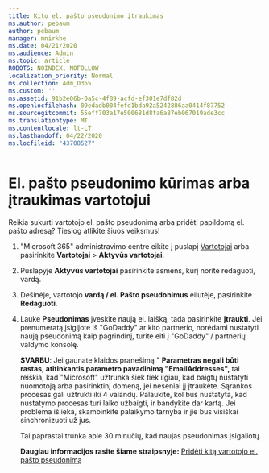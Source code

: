 ```yaml
---
title: Kito el. pašto pseudonimo įtraukimas
ms.author: pebaum
author: pebaum
manager: mnirkhe
ms.date: 04/21/2020
ms.audience: Admin
ms.topic: article
ROBOTS: NOINDEX, NOFOLLOW
localization_priority: Normal
ms.collection: Adm_O365
ms.custom: ''
ms.assetid: 91b2e06b-0a5c-4f89-acfd-ef301e7df82d
ms.openlocfilehash: 09edadb004fefd1bda92a5242886aa0414f87752
ms.sourcegitcommit: 55eff703a17e500681d8fa6a87eb067019ade3cc
ms.translationtype: MT
ms.contentlocale: lt-LT
ms.lasthandoff: 04/22/2020
ms.locfileid: "43708527"
---
```

# <a name="create-or-add-an-email-alias-for-a-user"></a>El. pašto pseudonimo kūrimas arba įtraukimas vartotojui

Reikia sukurti vartotojo el. pašto pseudonimą arba pridėti papildomą el. pašto adresą? Tiesiog atlikite šiuos veiksmus!
  
1. "Microsoft 365" administravimo centre eikite į puslapį [Vartotojai](https://go.microsoft.com/fwlink/p/?linkid=834822) arba pasirinkite **Vartotojai** \> **Aktyvūs vartotojai**.
    
2. Puslapyje **Aktyvūs vartotojai** pasirinkite asmens, kurį norite redaguoti, vardą. 
    
3. Dešinėje, vartotojo **vardą / el. Pašto pseudonimus** eilutėje, pasirinkite **Redaguoti**.
    
4. Lauke **Pseudonimas** įveskite naują el. laišką, tada pasirinkite **Įtraukti**. Jei prenumeratą įsigijote iš "GoDaddy" ar kito partnerio, norėdami nustatyti naują pseudonimą kaip pagrindinį, turite eiti į "GoDaddy" / partnerių valdymo konsolę. 
    
    **SVARBU**: Jei gaunate klaidos pranešimą " **Parametras negali būti rastas, atitinkantis parametro pavadinimą "EmailAddresses",** tai reiškia, kad "Microsoft" užtrunka šiek tiek ilgiau, kad baigtų nustatyti nuomotoją arba pasirinktinį domeną, jei neseniai jį įtraukėte. Sąrankos procesas gali užtrukti iki 4 valandų. Palaukite, kol bus nustatyta, kad nustatymo procesas turi laiko užbaigti, ir bandykite dar kartą. Jei problema išlieka, skambinkite palaikymo tarnyba ir jie bus visiškai sinchronizuoti už jus.
    
    Tai paprastai trunka apie 30 minučių, kad naujas pseudonimas įsigaliotų.
    
    **Daugiau informacijos rasite šiame straipsnyje:** [Pridėti kitą vartotojo el. pašto pseudonimą](https://docs.microsoft.com/office365/admin/email/add-another-email-alias-for-a-user)
    

